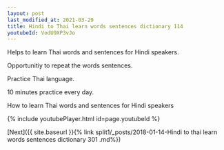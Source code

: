 ```yaml
---
layout: post
last_modified_at: 2021-03-29
title: Hindi to Thai learn words sentences dictionary 114 
youtubeId: VodU9XP3vJo
---
```

 
 
Helps to learn Thai words and sentences for Hindi speakers.

Opportunitiy to repeat the words sentences. 

Practice Thai language. 
 
10 minutes practice every day. 
 
How to learn Thai words and sentences for Hindi speakers 
 
{% include youtubePlayer.html id=page.youtubeId %}
 
 
[Next]({{ site.baseurl }}{% link  split1/_posts/2018-01-14-Hindi to thai learn words sentences dictionary 301 .md%})
 
